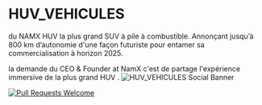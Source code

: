 # HUV_VEHICULES

du NAMX HUV la plus grand SUV à pile à combustible. Annonçant jusqu’à 800 km d’autonomie d'une façon futuriste pour entamer sa commercialisation à horizon 2025.

la demande du CEO & Founder at NamX c'est de partage l'expérience immersive de la plus grand HUV .
![HUV_VEHICULES Social Banner](https://www.namx-hydrogen.com/img/home/suv-hydrogene-1920w.webp)

[![Pull Requests Welcome](https://img.shields.io/badge/PRs-welcome-brightgreen.svg?style=flat)](http://makeapullrequest.com)
